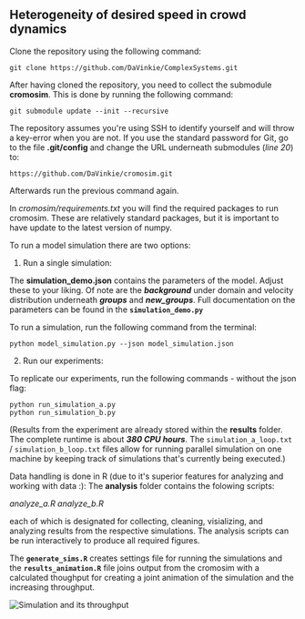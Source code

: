 ## Heterogeneity of desired speed in crowd dynamics

Clone the repository using the following command:

    git clone https://github.com/DaVinkie/ComplexSystems.git

After having cloned the repository, you need to collect the submodule **cromosim**.
This is done by running the following command:

    git submodule update --init --recursive

The repository assumes you're using SSH to identify yourself and will throw a key-error when you are not. If you use the standard password for Git, go to the file **.git/config** and change the URL underneath submodules (*line 20*) to:

    https://github.com/DaVinkie/cromosim.git

Afterwards run the previous command again.

In *cromosim/requirements.txt* you will find the required packages to run cromosim. These are relatively standard packages, but it is important to have update to the latest version of numpy.

To run a model simulation there are two options: 

1. Run a single simulation:

The **simulation\_demo.json** contains the parameters of the model. Adjust these to your liking. Of note are the ***background*** under domain and velocity distribution underneath ***groups*** and ***new\_groups***. Full documentation on the parameters can be found in the **`simulation_demo.py`**

To run a simulation, run the following command from the terminal:
	

    python model_simulation.py --json model_simulation.json


2. Run our experiments:

To replicate our experiments, run the following commands - without the json flag:
	

    python run_simulation_a.py
    python run_simulation_b.py

(Results from the experiment are already stored within the **results** folder. The complete runtime is about ***380 CPU hours***. The `simulation_a_loop.txt` / `simulation_b_loop.txt` files allow for running parallel simulation on one machine by keeping track of simulations that's currently being executed.)


Data handling is done in R (due to it's superior features for analyzing and working with data :):
The **analysis** folder contains the folowing scripts:

*analyze_a.R
analyze_b.R*

each of which is designated for collecting, cleaning, visializing, and analyzing results from the respective simulations. The analysis scripts can be run interactively to produce all required figures.

The **`generate_sims.R`** creates settings file for running the simulations and the **`results_animation.R`** file joins output from the cromosim with a calculated thoughput for creating a joint animation of the simulation and the increasing throughput.

![Simulation and its throughput](https://github.com/DaVinkie/ComplexSystems/blob/master/analysis/giffed.gif)
